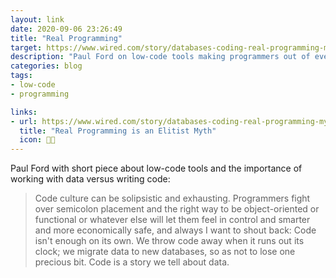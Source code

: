 ```yaml
---
layout: link
date: 2020-09-06 23:26:49
title: "Real Programming"
target: https://www.wired.com/story/databases-coding-real-programming-myth/
description: "Paul Ford on low-code tools making programmers out of everyone."
categories: blog
tags:
- low-code
- programming

links:
- url: https://www.wired.com/story/databases-coding-real-programming-myth/
  title: "Real Programming is an Elitist Myth"
  icon: 👨‍💻
---
```


Paul Ford with short piece about low-code tools and the importance of working with data versus writing code:

> Code culture can be solipsistic and exhausting. Programmers fight over semicolon placement and the right way to be object-oriented or functional or whatever else will let them feel in control and smarter and more economically safe, and always I want to shout back: Code isn't enough on its own. We throw code away when it runs out its clock; we migrate data to new databases, so as not to lose one precious bit. Code is a story we tell about data.
